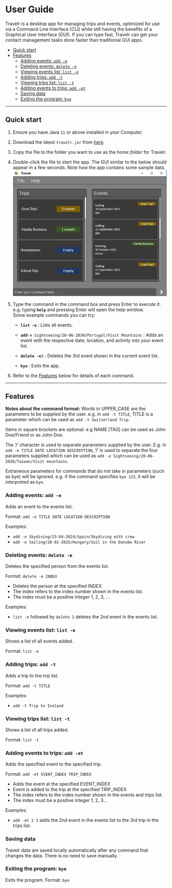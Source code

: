 # User Guide
Travelr is a desktop app for managing trips and events, optimized for use via a Command Line Interface (CLI) while still having the benefits of a Graphical User Interface (GUI). If you can type fast, Travelr can get your contact management tasks done faster than traditional GUI apps.
- [Quick start](#quick-start)
- [Features](#features)
   * [Adding events: `add -e`](#adding-events-add--e)
   * [Deleting events: `delete -e`](#deleting-events-delete--e)
   * [Viewing events list: `list -e`](#viewing-events-list-list--e)
   * [Adding trips: `add -t`](#adding-trips-add--t)
   * [Viewing trips list: `list -t`](#viewing-trips-list-list--t)
   * [Adding events to trips: `add -et`](#adding-events-to-trips-add--et)
   * [Saving data](#saving-data)
   * [Exiting the program: `bye`](#exiting-the-program-bye)

--------------------------------------------------------------------------------------------------------------------

## Quick start

1. Ensure you have Java `11` or above installed in your Computer.
2. Download the latest `travelr.jar` from [here](https://github.com/AY2223S1-CS2103T-W17-1/tp/releases).
3. Copy the file to the folder you want to use as the _home folder_ for Travelr.
4. Double-click the file to start the app. The GUI similar to the below should appear in a few seconds. Note how the app contains some sample data.<br>
   ![Ui](images/Ui.png)
5. Type the command in the command box and press Enter to execute it. e.g. typing **`help`** and pressing Enter will open the help window.<br>
   Some example commands you can try:

   * **`list -e`** : Lists all events.

   * **`add`**`-e Sightseeing/20-06-2030/Portugal/Visit Mountains` : Adds an event with the respective date, location, and activity into your event list.

   * **`delete -e`**`3` : Deletes the 3rd event shown in the current event list.

   * **`bye`** : Exits the app.
6. Refer to the [Features](#features) below for details of each command.

--------------------------------------------------------------------------------------------------------------------

## Features
**Notes about the command format:**
Words in UPPER_CASE are the parameters to be supplied by the user.
e.g. in `add -t TITLE`, TITLE is a parameter which can be used as `add -t Switzerland Trip`.

Items in square brackets are optional.
e.g NAME [TAG] can be used as John Doe/Friend or as John Doe.

The ‘/’ character is used to separate parameters supplied by the user.
E.g. in `add -e TITLE DATE LOCATION DESCRIPTION`, ‘/’ is used to separate the four parameters supplied which can be used as `add -e Sightseeing/20-06-2030/Taiwan/Visit mountains`.

Extraneous parameters for commands that do not take in parameters (such as bye) will be ignored.
e.g. if the command specifies `bye 123`, it will be interpreted as `bye`.

### Adding events: `add -e`
Adds an event to the events list.

Format: `add -e TITLE DATE LOCATION DESCRIPTION`

Examples:
- `add -e Skydiving/23-04-2024/Spain/Skydiving with crew`
- `add -e Sailing/20-02-2025/Hungary/Sail in the Danube River`

### Deleting events: `delete -e`
Deletes the specified person from the events list.

Format: `delete -e INDEX`
- Deletes the person at the specified INDEX.
- The index refers to the index number shown in the events list.
- The index must be a positive integer 1, 2, 3, …

Examples:
- `list -e` followed by `delete 2` deletes the 2nd event in the events list.

### Viewing events list: `list -e`
Shows a list of all events added.

Format: `list -e`

### Adding trips: `add -t`
Adds a trip to the trip list.

Format: `add -t TITLE`

Examples:
- `add -t Trip to Iceland`

### Viewing trips list: `list -t`
Shows a list of all trips added.

Format: `list -t`

### Adding events to trips: `add -et`
Adds the specified event to the specified trip.

Format: `add -et EVENT_INDEX TRIP_INDEX`
- Adds the event at the specified EVENT_INDEX
- Event is added to the trip at the specified TRIP_INDEX
- The index refers to the index number shown in the events and trips list.
- The index must be a positive integer 1, 2, 3…

Examples:
- `add -et 2 3` adds the 2nd event in the events list to the 3rd trip in the trips list.

### Saving data
Travelr data are saved locally automatically after any command that changes the data. There is no need to save manually.

### Exiting the program: `bye`
Exits the program.
Format: `bye`

